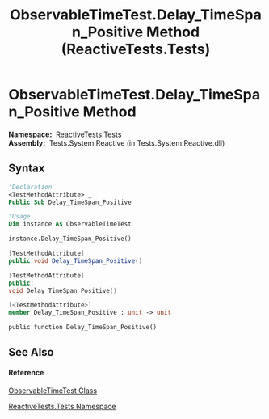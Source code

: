 ﻿---
title: ObservableTimeTest.Delay_TimeSpan_Positive Method  (ReactiveTests.Tests)
TOCTitle: Delay_TimeSpan_Positive Method
ms:assetid: M:ReactiveTests.Tests.ObservableTimeTest.Delay_TimeSpan_Positive
ms:mtpsurl: https://msdn.microsoft.com/en-us/library/reactivetests.tests.observabletimetest.delay_timespan_positive(v=VS.103)
ms:contentKeyID: 36620809
ms.date: 06/28/2011
mtps_version: v=VS.103
f1_keywords:
- ReactiveTests.Tests.ObservableTimeTest.Delay_TimeSpan_Positive
dev_langs:
- CSharp
- JScript
- VB
- FSharp
- c++
---

# ObservableTimeTest.Delay\_TimeSpan\_Positive Method

**Namespace:**  [ReactiveTests.Tests](hh289046\(v=vs.103\).md)  
**Assembly:**  Tests.System.Reactive (in Tests.System.Reactive.dll)

## Syntax

``` vb
'Declaration
<TestMethodAttribute> _
Public Sub Delay_TimeSpan_Positive
```

``` vb
'Usage
Dim instance As ObservableTimeTest

instance.Delay_TimeSpan_Positive()
```

``` csharp
[TestMethodAttribute]
public void Delay_TimeSpan_Positive()
```

``` c++
[TestMethodAttribute]
public:
void Delay_TimeSpan_Positive()
```

``` fsharp
[<TestMethodAttribute>]
member Delay_TimeSpan_Positive : unit -> unit 
```

``` jscript
public function Delay_TimeSpan_Positive()
```

## See Also

#### Reference

[ObservableTimeTest Class](hh315045\(v=vs.103\).md)

[ReactiveTests.Tests Namespace](hh289046\(v=vs.103\).md)

